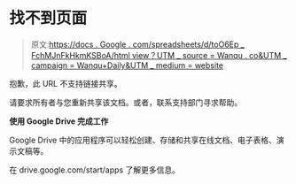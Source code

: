 # 找不到页面

> 原文:[https://docs . Google . com/spreadsheets/d/toO6Ep _ FchMJnFkHkmKSBoA/html view？UTM _ source = Wanqu . co&UTM _ campaign = Wanqu+Daily&UTM _ medium = website](https://docs.google.com/spreadsheets/d/toO6Ep_FchMJnFkHkmKSBoA/htmlview?utm_source=wanqu.co&utm_campaign=Wanqu+Daily&utm_medium=website)

抱歉，此 URL 不支持链接共享。

请要求所有者与您重新共享该文档。或者，联系支持部门寻求帮助。

**使用 Google Drive 完成工作**

Google Drive 中的应用程序可以轻松创建、存储和共享在线文档、电子表格、演示文稿等。

在 drive.google.com/start/apps 了解更多信息。